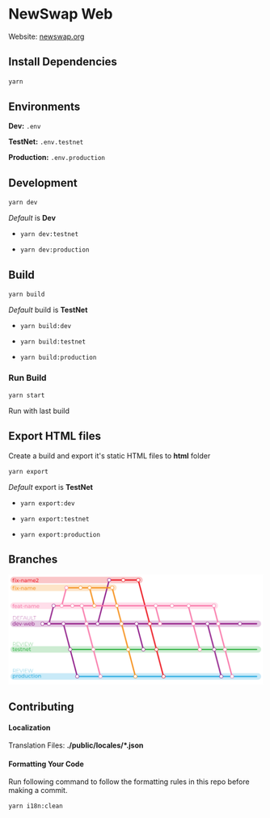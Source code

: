 # NewSwap Web

Website: [newswap.org](https://newswap.org/)

## Install Dependencies

```bash
yarn
```

## Environments

**Dev:** `.env`

**TestNet:** `.env.testnet`

**Production:** `.env.production`

## Development

```bash
yarn dev
```

_Default_ is **Dev**

- `yarn dev:testnet`

- `yarn dev:production`

## Build

```bash
yarn build
```

_Default_ build is **TestNet**

- `yarn build:dev`

- `yarn build:testnet`

- `yarn build:production`

### Run Build

```bash
yarn start
```

Run with last build

## Export HTML files

Create a build and export it's static HTML files to **html** folder

```bash
yarn export
```

_Default_ export is **TestNet**

- `yarn export:dev`

- `yarn export:testnet`

- `yarn export:production`  

## Branches

![Branches](./docs/assets/repo-branches.gif)

## Contributing

#### Localization

Translation Files: **./public/locales/\*.json**

#### Formatting Your Code

Run following command to follow the formatting rules in this repo before making a commit.

```bash
yarn i18n:clean
```
